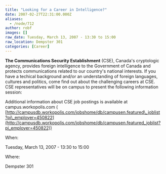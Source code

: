 ```yaml
---
title: "Looking for a Career in Intelligence?"
date: 2007-02-27T22:31:00.000Z
aliases:
  - /node/712
author: robf
images: []
raw_date: Tuesday, March 13, 2007 - 13:30 to 15:00
raw_location: Dempster 301
categories: [Career]
---
```


**The Communications Security Establishment** (CSE), Canada's cryptologic agency,
provides foreign intelligence to the Government of Canada and protects communications
related to our country's national interests. If you have a techical background and/or
an understanding of foreign languages, cultures and politics, come find out about the
challenging careers at CSE. CSE representatives will be on campus to present the
following information session:

Additional information about CSE job postings is available at campus.workopolis.com ( [http://campusdb.workopolis.com/jobshome/db/campusen.featured\_joblist?pi\_employer=450822](http://campusdb.workopolis.com/jobshome/db/campusen.featured_joblist?pi_employer=450822))

When: 

Tuesday, March 13, 2007 - 13:30 to 15:00

Where: 

Dempster 301
